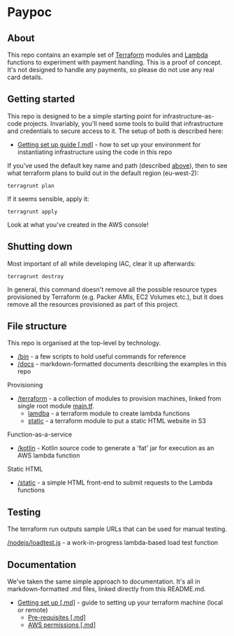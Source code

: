 Paypoc
======

About
-----
This repo contains an example set of [Terraform](https://www.terraform.io/) modules and [Lambda](https://aws.amazon.com/lambda/) functions to experiment with payment handling.  This is a proof of concept.  It's not designed to handle any payments, so please do not use any real card details.

Getting started
---------------

This repo is designed to be a simple starting point for infrastructure-as-code projects.  Invariably, you'll need some tools to build that infrastructure and credentials to secure access to it.  The setup of both is described here:

* [Getting set up guide [.md]](docs/getting_set_up.md) - how to set up your environment for instantiating infrastructure using the code in this repo

If you've used the default key name and path (described [above](docs/getting_set_up.md)), then to see what terraform plans to build out in the default region (eu-west-2):
```
terragrunt plan
```

If it seems sensible, apply it:
```
terragrunt apply
```

Look at what you've created in the AWS console!


Shutting down
-------------

Most important of all while developing IAC, clear it up afterwards:
```
terragrunt destroy
```
In general, this command doesn't remove all the possible resource types provisioned by Terraform (e.g. Packer AMIs, EC2 Volumes etc.), but it does remove all the resources provisioned as part of this project.

File structure
--------------
This repo is organised at the top-level by technology.

* [/bin](/bin) - a few scripts to hold useful commands for reference
* [/docs](docs) - markdown-formatted documents describing the examples in this repo

Provisioning

* [/terraform](/terraform) - a collection of modules to provision machines, linked from single root module [main.tf](/terraform/main.tf). 
  * [lamdba](/terraform/lambda) - a terraform module to create lambda functions
  * [static](/terraform/static) - a terraform module to put a static HTML website in S3

Function-as-a-service

* [/kotlin](/kotlin) - Kotlin source code to generate a 'fat' jar for execution as an AWS lambda function

Static HTML

* [/static](/static) - a simple HTML front-end to submit requests to the Lambda functions


Testing
-------

The terraform run outputs sample URLs that can be used for manual testing.

[/nodejs/loadtest.js](/nodejs/loadtest.js) - a work-in-progress lambda-based load test function

Documentation
-------------

We've taken the same simple approach to documentation.  It's all in markdown-formatted .md files, linked directly from this README.md.

* [Getting set up [.md]](docs/getting_set_up.md) - guide to setting up your terraform machine (local or remote)
  * [Pre-requisites [.md]](docs/pre_requisites.md)
  * [AWS permissions [.md]](docs/aws_permissions.md)

